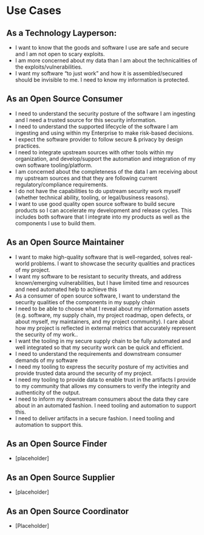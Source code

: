 # Use Cases

## As a Technology Layperson:
- I want to know that the goods and software I use are safe and secure and I am not open to scary exploits.
- I am more concerned about my data than I am about the technicalities of the exploits/vulnerabilities.
- I want my software “to just work” and how it is assembled/secured should be invisible to me.  I need to know my information is protected.
  
## As an Open Source Consumer 
- I need to understand the security posture of the software I am ingesting and I need a trusted source for this security information.
- I need to understand the supported lifecycle of the software I am ingesting and using within my Enterprise to make risk-based decisions.  
- I expect the software provider to follow secure & privacy by design practices.
- I need to integrate upstream sources with other tools within my organization, and develop/support the automation and integration of my own software tooling/platform.
- I am concerned about the completeness of the data I am receiving about my upstream sources and that they are following current regulatory/compliance requirements.
- I do not have the capabilities to do upstream security work myself (whether technical ability, tooling, or legal/business reasons).
- I want to use good quality open source software to build secure products so I can accelerate my development and release cycles.  This includes both software that I integrate into my products as well as the components I use to build them.
  
## As an Open Source Maintainer
- I want to make high-quality software that is well-regarded, solves real-world problems. I want to showcase the security qualities and practices of my project.
- I want my software to be resistant to security threats, and address known/emerging vulnerabilities, but I have limited time and resources and need automated help to achieve this
- As a consumer of open source software, I want to understand the security qualities of the components in my supply chain
- I need to be able to choose what I reveal about my information assets (e.g. software, my supply chain, my project roadmap, open defects, or about myself, my maintainers, and my project community). I care about how my project is reflected in external metrics that accurately represent the security of my work..
- I want the tooling in my secure supply chain to be fully automated and well integrated so that my security work can be quick and efficient.
- I need to understand the requirements and downstream consumer demands of my software
- I need my tooling to express the security posture of my activities and provide trusted data around the security of my project.
- I need my tooling to provide data to enable trust in the artifacts I provide to my community that allows my consumers to verify the integrity and authenticity of the output.  
- I need to inform my downstream consumers about the data they care about in an automated fashion.  I need tooling and automation to support this.
- I need to deliver artifacts in a secure fashion.  I need tooling and automation to support this.
  
## As an Open Source Finder
- [placeholder]
  
## As an Open Source Supplier
- [placeholder]
  
## As an Open Source Coordinator
- [Placeholder]
  
